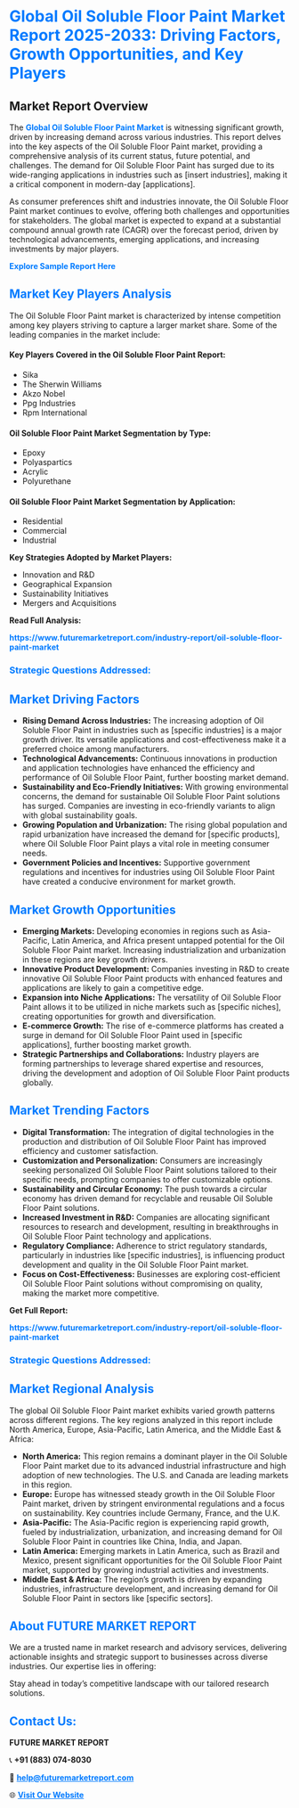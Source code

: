 <h1 style="color: #007BFF;">Global Oil Soluble Floor Paint Market Report 2025-2033: Driving Factors, Growth Opportunities, and Key Players</h1>

<section id="overview">
<h2>Market Report Overview</h2>
<p>The <a href="https://www.futuremarketreport.com/industry-report/oil-soluble-floor-paint-market" style="color: #007BFF; text-decoration: none;"><strong>Global Oil Soluble Floor Paint Market</strong></a> is witnessing significant growth, driven by increasing demand across various industries. This report delves into the key aspects of the Oil Soluble Floor Paint market, providing a comprehensive analysis of its current status, future potential, and challenges. The demand for Oil Soluble Floor Paint has surged due to its wide-ranging applications in industries such as [insert industries], making it a critical component in modern-day [applications].</p>
<p>As consumer preferences shift and industries innovate, the Oil Soluble Floor Paint market continues to evolve, offering both challenges and opportunities for stakeholders. The global market is expected to expand at a substantial compound annual growth rate (CAGR) over the forecast period, driven by technological advancements, emerging applications, and increasing investments by major players.</p>
</section>

<section id="overview">
<p><a href="https://www.futuremarketreport.com/request-sample/reportId=30994" style="color: #007BFF; text-decoration: none;"><strong>Explore Sample Report Here</strong></a></p>
</section>

<section id="key-players">
<h2 style="color: #007BFF;">Market Key Players Analysis</h2>
<p>The Oil Soluble Floor Paint market is characterized by intense competition among key players striving to capture a larger market share. Some of the leading companies in the market include:</p>
<h4>Key Players Covered in the Oil Soluble Floor Paint Report:</h4>
<ul><li>Sika</li><li>The Sherwin Williams</li><li>Akzo Nobel</li><li>Ppg Industries</li><li>Rpm International</li></ul>
<h4>Oil Soluble Floor Paint Market Segmentation by Type:</h4>
<ul><li>Epoxy</li><li>Polyaspartics</li><li>Acrylic</li><li>Polyurethane</li></ul>

<h4>Oil Soluble Floor Paint Market Segmentation by Application:</h4>
<ul><li>Residential</li><li>Commercial</li><li>Industrial</li></ul>
<p><strong>Key Strategies Adopted by Market Players:</strong></p>
<ul>
<li>Innovation and R&D</li>
<li>Geographical Expansion</li>
<li>Sustainability Initiatives</li>
<li>Mergers and Acquisitions</li>
</ul>
</section>

<section>
<p><strong>Read Full Analysis: </strong></p><a href="https://www.futuremarketreport.com/industry-report/oil-soluble-floor-paint-market" style="color: #007BFF; text-decoration: none;"><strong>https://www.futuremarketreport.com/industry-report/oil-soluble-floor-paint-market</strong></a>
<h3 style="color: #007BFF;">Strategic Questions Addressed:</h3>
</section>

<section id="driving-factors">
<h2 style="color: #007BFF;">Market Driving Factors</h2>
<ul>
<li><strong>Rising Demand Across Industries:</strong> The increasing adoption of Oil Soluble Floor Paint in industries such as [specific industries] is a major growth driver. Its versatile applications and cost-effectiveness make it a preferred choice among manufacturers.</li>
<li><strong>Technological Advancements:</strong> Continuous innovations in production and application technologies have enhanced the efficiency and performance of Oil Soluble Floor Paint, further boosting market demand.</li>
<li><strong>Sustainability and Eco-Friendly Initiatives:</strong> With growing environmental concerns, the demand for sustainable Oil Soluble Floor Paint solutions has surged. Companies are investing in eco-friendly variants to align with global sustainability goals.</li>
<li><strong>Growing Population and Urbanization:</strong> The rising global population and rapid urbanization have increased the demand for [specific products], where Oil Soluble Floor Paint plays a vital role in meeting consumer needs.</li>
<li><strong>Government Policies and Incentives:</strong> Supportive government regulations and incentives for industries using Oil Soluble Floor Paint have created a conducive environment for market growth.</li>
</ul>
</section>

<section id="growth-opportunities">
<h2 style="color: #007BFF;">Market Growth Opportunities</h2>
<ul>
<li><strong>Emerging Markets:</strong> Developing economies in regions such as Asia-Pacific, Latin America, and Africa present untapped potential for the Oil Soluble Floor Paint market. Increasing industrialization and urbanization in these regions are key growth drivers.</li>
<li><strong>Innovative Product Development:</strong> Companies investing in R&D to create innovative Oil Soluble Floor Paint products with enhanced features and applications are likely to gain a competitive edge.</li>
<li><strong>Expansion into Niche Applications:</strong> The versatility of Oil Soluble Floor Paint allows it to be utilized in niche markets such as [specific niches], creating opportunities for growth and diversification.</li>
<li><strong>E-commerce Growth:</strong> The rise of e-commerce platforms has created a surge in demand for Oil Soluble Floor Paint used in [specific applications], further boosting market growth.</li>
<li><strong>Strategic Partnerships and Collaborations:</strong> Industry players are forming partnerships to leverage shared expertise and resources, driving the development and adoption of Oil Soluble Floor Paint products globally.</li>
</ul>
</section>

<section id="trending-factors">
<h2 style="color: #007BFF;">Market Trending Factors</h2>
<ul>
<li><strong>Digital Transformation:</strong> The integration of digital technologies in the production and distribution of Oil Soluble Floor Paint has improved efficiency and customer satisfaction.</li>
<li><strong>Customization and Personalization:</strong> Consumers are increasingly seeking personalized Oil Soluble Floor Paint solutions tailored to their specific needs, prompting companies to offer customizable options.</li>
<li><strong>Sustainability and Circular Economy:</strong> The push towards a circular economy has driven demand for recyclable and reusable Oil Soluble Floor Paint solutions.</li>
<li><strong>Increased Investment in R&D:</strong> Companies are allocating significant resources to research and development, resulting in breakthroughs in Oil Soluble Floor Paint technology and applications.</li>
<li><strong>Regulatory Compliance:</strong> Adherence to strict regulatory standards, particularly in industries like [specific industries], is influencing product development and quality in the Oil Soluble Floor Paint market.</li>
<li><strong>Focus on Cost-Effectiveness:</strong> Businesses are exploring cost-efficient Oil Soluble Floor Paint solutions without compromising on quality, making the market more competitive.</li>
</ul>
</section>

<section>
<p><strong>Get Full Report: </strong></p><a href="https://www.futuremarketreport.com/industry-report/oil-soluble-floor-paint-market" style="color: #007BFF; text-decoration: none;"><strong>https://www.futuremarketreport.com/industry-report/oil-soluble-floor-paint-market</strong></a>
<h3 style="color: #007BFF;">Strategic Questions Addressed:</h3>
</section>


<section id="regional-analysis">
<h2 style="color: #007BFF;">Market Regional Analysis</h2>
<p>The global Oil Soluble Floor Paint market exhibits varied growth patterns across different regions. The key regions analyzed in this report include North America, Europe, Asia-Pacific, Latin America, and the Middle East & Africa:</p>
<ul>
<li><strong>North America:</strong> This region remains a dominant player in the Oil Soluble Floor Paint market due to its advanced industrial infrastructure and high adoption of new technologies. The U.S. and Canada are leading markets in this region.</li>
<li><strong>Europe:</strong> Europe has witnessed steady growth in the Oil Soluble Floor Paint market, driven by stringent environmental regulations and a focus on sustainability. Key countries include Germany, France, and the U.K.</li>
<li><strong>Asia-Pacific:</strong> The Asia-Pacific region is experiencing rapid growth, fueled by industrialization, urbanization, and increasing demand for Oil Soluble Floor Paint in countries like China, India, and Japan.</li>
<li><strong>Latin America:</strong> Emerging markets in Latin America, such as Brazil and Mexico, present significant opportunities for the Oil Soluble Floor Paint market, supported by growing industrial activities and investments.</li>
<li><strong>Middle East & Africa:</strong> The region’s growth is driven by expanding industries, infrastructure development, and increasing demand for Oil Soluble Floor Paint in sectors like [specific sectors].</li>
</ul>
</section>

<footer>
<h2 style="color: #007BFF;">About FUTURE MARKET REPORT</h2>
<p>We are a trusted name in market research and advisory services, delivering actionable insights and strategic support to businesses across diverse industries. Our expertise lies in offering:</p>

<p>Stay ahead in today’s competitive landscape with our tailored research solutions.</p>

<h2 style="color: #007BFF;">Contact Us:</h2>
<p><strong>FUTURE MARKET REPORT</strong></p>
<p>📞 <strong>+91 (883) 074-8030</strong></p>
<p>📧 <strong><a href="mailto:help@futuremarketreport.com" style="color: #007BFF;">help@futuremarketreport.com</a></strong></p>
<p>🌐 <strong><a href="https://www.futuremarketreport.com/" style="color: #007BFF;">Visit Our Website</a></strong></p>
</footer>